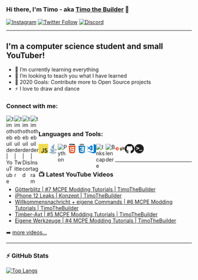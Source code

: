 ### Hi there, I'm Timo - aka [Timo the Builder][youtube] 👋

[![Instagram](https://img.shields.io/badge/Follow%20%40timothebuilder-Click-%23E4405F?logo=instagram&logoColor=%23E4405F&style=for-the-badge)](https://instagram.com/timothebuilder)
[![Twitter Follow](https://img.shields.io/twitter/follow/timothebuilder?color=1DA1F2&logo=twitter&style=for-the-badge)](https://twitter.com/intent/follow?original_referer=https://github.com/timothebuilder&screen_name=timothebuilder)
[![Discord](https://img.shields.io/discord/717810385436016701?color=%237289DA&label=Discord&logo=discord&logoColor=%237289DA&style=for-the-badge)](https://discord.gg/uN3RCBp)

---

## I'm a computer science student and small YouTuber!

- 🌱 I’m currently learning everything
- 👯 I’m looking to teach you what I have learned
- 🥅 2020 Goals: Contribute more to Open Source projects
- ⚡ I love to draw and dance

### Connect with me:

[<img align="left" alt="timothebuilder | YouTube" width="22px" src="https://cdn.jsdelivr.net/npm/simple-icons@v3/icons/youtube.svg" />][youtube]
[<img align="left" alt="timothebuilder | Twitter" width="22px" src="https://cdn.jsdelivr.net/npm/simple-icons@v3/icons/twitter.svg" />][twitter]
[<img align="left" alt="timothebuilder | Discord" width="22px" src="https://cdn.jsdelivr.net/npm/simple-icons@v3/icons/discord.svg" />][discord]
[<img align="left" alt="timothebuilder | Instagram" width="22px" src="https://cdn.jsdelivr.net/npm/simple-icons@v3/icons/instagram.svg" />][instagram]

<br />

### Languages and Tools:

[<img align="left" alt="JavaScript" width="26px" src="https://raw.githubusercontent.com/github/explore/80688e429a7d4ef2fca1e82350fe8e3517d3494d/topics/javascript/javascript.png" />][youtube]
[<img align="left" alt="Java" width="26px" src="https://github.com/simple-icons/simple-icons/blob/develop/icons/java.svg" />][youtube]
[<img align="left" alt="Python" width="26px" src="https://github.com/simple-icons/simple-icons/blob/develop/icons/python.svg" />][youtube]
[<img align="left" alt="HTML5" width="26px" src="https://raw.githubusercontent.com/github/explore/80688e429a7d4ef2fca1e82350fe8e3517d3494d/topics/html/html.png" />][youtube]
[<img align="left" alt="CSS3" width="26px" src="https://raw.githubusercontent.com/github/explore/80688e429a7d4ef2fca1e82350fe8e3517d3494d/topics/css/css.png" />][youtube]
[<img align="left" alt="Visual Studio Code" width="26px" src="https://raw.githubusercontent.com/github/explore/80688e429a7d4ef2fca1e82350fe8e3517d3494d/topics/visual-studio-code/visual-studio-code.png" />][youtube]
[<img align="left" alt="Inkscape" width="26px" src="https://github.com/simple-icons/simple-icons/blob/develop/icons/inkscape.svg" />][youtube]
[<img align="left" alt="Blender" width="26px" src="https://github.com/simple-icons/simple-icons/blob/develop/icons/blender.svg" />][youtube]
[<img align="left" alt="Git" width="26px" src="https://raw.githubusercontent.com/github/explore/80688e429a7d4ef2fca1e82350fe8e3517d3494d/topics/git/git.png" />][youtube]
[<img align="left" alt="GitHub" width="26px" src="https://raw.githubusercontent.com/github/explore/78df643247d429f6cc873026c0622819ad797942/topics/github/github.png" />][youtube]
[<img align="left" alt="Terminal" width="26px" src="https://raw.githubusercontent.com/github/explore/80688e429a7d4ef2fca1e82350fe8e3517d3494d/topics/terminal/terminal.png" />][youtube]


<br />
<br />

---

### 📺 Latest YouTube Videos

<!-- YOUTUBE:START -->
- [Götterblitz | #7 MCPE Modding Tutorials | TimoTheBuilder](https://www.youtube.com/watch?v=_hb4jwwSRAY)
- [iPhone 12 Leaks | Konzept | TimoTheBuilder](https://www.youtube.com/watch?v=7mRwo-ly3L8)
- [Willkommensnachricht + eigene Commands | #6 MCPE Modding Tutorials | TimoTheBuilder](https://www.youtube.com/watch?v=dQ5G5Wls9J4)
- [Timber-Axt | #5 MCPE Modding Tutorials | TimoTheBuilder](https://www.youtube.com/watch?v=5phi4ir5OBU)
- [Eigene Werkzeuge | #4 MCPE Modding Tutorials | TimoTheBuilder](https://www.youtube.com/watch?v=0-_wLGhfWRs)
<!-- YOUTUBE:END -->

➡️ [more videos...](https://youtube.com/timothebuilder)

---

### ⚡ GitHub Stats

[![Top Langs](https://github-readme-stats.vercel.app/api/top-langs/?username=timothebuilder&layout=compact)](https://github.com/timothebuilder)

[twitter]: https://twitter.com/timothebuilder
[youtube]: https://youtube.com/c/TimotheBuilder
[instagram]: https://instagram.com/timothebuilder
[discord]: https://discord.gg/uN3RCBp
